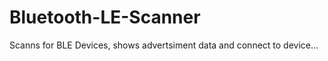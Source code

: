 Bluetooth-LE-Scanner
====================

Scanns for BLE Devices, shows advertsiment data and connect to device...
